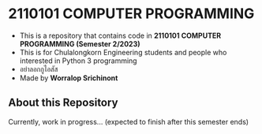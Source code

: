 # 2110101 COMPUTER PROGRAMMING
- This is a repository that contains code in **2110101 COMPUTER PROGRAMMING (Semester 2/2023)**
- This is for Chulalongkorn Engineering students and people who interested in Python 3 programming
- อย่าลอกกูไอสัส
- Made by **Worralop Srichinont**

## About this Repository
Currently, work in progress... (expected to finish after this semester ends)

